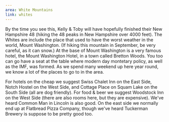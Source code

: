 ```yaml
---
area: White Mountains
link: whites
---
```

By the time you see this, Kelly & Toby will have hopefully finished their New Hampshire 48 (hiking the 48 peaks in New Hampshire over 4000 feet).  The Whites are include the place that used to have the worst weather in the world, Mount Washington.  (If hiking this mountain in September, be very careful, as it can snow.)  At the base of Mount Washington is a very famous hotel, the Mount Washington Hotel, in a town called Bretton Woods.  You too can go have a seat at the table where modern day montetary policy, as well as the IMF, was formed.  As we spend many weekend up here year round, we know a lot of the places to go to in the area.

For hotels on the cheap we suggest Swiss Chalet Inn on the East Side, Notch Hostel on the West Side, and Cottage Place on Squam Lake on the South Side (all are dog friendly).  For food & beer we suggest Woodstock Inn on the West Side (there are also rooms here, but they are expensive). We've heard Common Man in Lincoln is also good.  On the east side we normally end up at Flatbread Pizza Company, though we've heard Tuckerman Brewery is suppose to be pretty good too.
